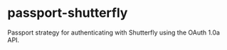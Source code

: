 passport-shutterfly
===================

Passport strategy for authenticating with Shutterfly using the OAuth 1.0a API.
